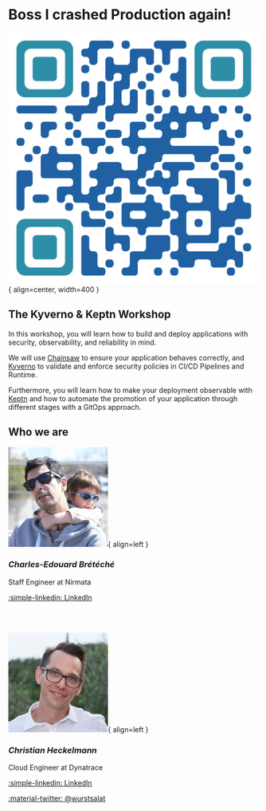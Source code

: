 # Boss I crashed Production again!

![workshop-url](assets/workshop-url-qr-code.png){ align=center, width=400 }

## The Kyverno & Keptn Workshop

In this workshop, you will learn how to build and deploy applications with security, observability, and reliability in mind.

We will use [Chainsaw](https://kyverno.github.io/chainsaw/latest/) to ensure your application behaves correctly, and [Kyverno](https://kyverno.io/) to validate and enforce security policies in CI/CD Pipelines and Runtime.

Furthermore, you will learn how to make your deployment observable with [Keptn](https://keptn.sh/stable/) and how to automate the promotion of your application through different stages with a GitOps approach.


## Who we are

![Charles-Edouard Brétéché](assets/charles.jpg){ align=left }

### *Charles-Edouard Brétéché*

Staff Engineer at Nirmata

[:simple-linkedin: LinkedIn](https://www.linkedin.com/in/eddycharly/)

<br />
<br />

![Christian Heckelmann](assets/christian.jpg){ align=left }

### *Christian Heckelmann*

Cloud Engineer at Dynatrace

[:simple-linkedin: LinkedIn](https://www.linkedin.com/in/christian-heckelmann-82375a25/)

[:material-twitter: @wurstsalat](https://twitter.com/wurstsalat)
